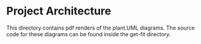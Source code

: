 # Project Architecture 

This directory contains pdf renders of the plant.UML diagrams. The source code for these diagrams can be found inside the get-fit directory.
